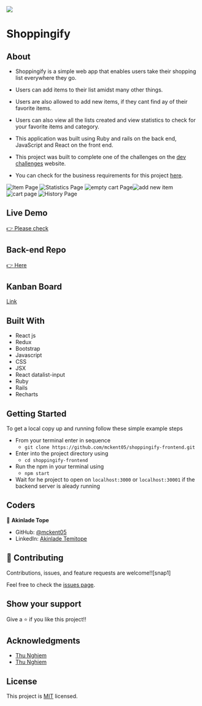 ![](https://img.shields.io/badge/Microverse-blueviolet)

# Shoppingify

## About

- Shoppingify is a simple web app that enables users take their shopping list everywhere they go. 
- Users can add items to their list amidst many other things.
- Users are also allowed to add new items, if they cant find ay of their favorite items. 
- Users can also view all the lists created and view statistics to check for your favorite items and category.

- This application was built using Ruby and rails on the back end, JavaScript and React on the front end.

- This project was built to complete one of the challenges on the [dev challenges](https://devchallenges.io/) website.

- You can check for the business requirements for this project [here](https://devchallenges.io/challenges/mGd5VpbO4JnzU6I9l96x).

![Item Page](https://user-images.githubusercontent.com/73607512/186982784-68f9ae57-0bed-47f8-9910-32a69ff4b414.PNG)
![Statistics Page](https://user-images.githubusercontent.com/73607512/186985663-61b2ce83-6227-4e37-86c2-da0044205b55.PNG)
![empty cart Page](https://user-images.githubusercontent.com/73607512/186982827-f6e7430c-6a11-4aa4-b7b7-44e4d3ff0c62.PNG)![add new item](https://user-images.githubusercontent.com/73607512/186986628-bd7df946-16fc-4603-aa76-f454b15fc88c.PNG) ![cart page](https://user-images.githubusercontent.com/73607512/186986911-bf735f95-00f0-4ec9-bdf5-63456b2c6b2e.PNG)
![History Page](https://user-images.githubusercontent.com/73607512/186982817-e9ad72ae-054f-4632-92ca-9ee38283f76e.PNG)



## Live Demo
[👉 Please check](https://steve-shoppingify-app.netlify.app/)

## Back-end Repo
[👉 Here](https://github.com/mckent05/shoppingify)

## Kanban Board 
[Link](https://github.com/mckent05/shoppingfy/projects/1)
  
## Built With

- React js
- Redux
- Bootstrap 
- Javascript
- CSS
- JSX
- React datalist-input
- Ruby
- Rails
- Recharts

## Getting Started

To get a local copy up and running follow these simple example steps

- From your terminal enter in sequence
  - `git clone https://github.com/mckent05/shoppingify-frontend.git`
- Enter into the project directory using
  - `cd shoppingify-frontend`
- Run the npm in your terminal using
  - `npm start`
 - Wait for he project to open on `localhost:3000` or `localhost:30001` if the backend server is aleady running


## Coders

👤 **Akinlade Tope**

- GitHub: [@mckent05](https://github.com/mckent05)
- LinkedIn: [Akinlade Temitope](https://www.linkedin.com/in/akinladetemitope/)

## 🤝 Contributing

Contributions, issues, and feature requests are welcome!![snap1]


Feel free to check the [issues page](../../issues/).

## Show your support

Give a ⭐️ if you like this project!!


## Acknowledgments 
- [Thu Nghiem](https://devchallenges.io/)
- [Thu Nghiem](https://www.youtube.com/channel/UCmSmLukBF--YrKZ2g4akYAQ)


## License

This project is [MIT](./MIT.md) licensed.
